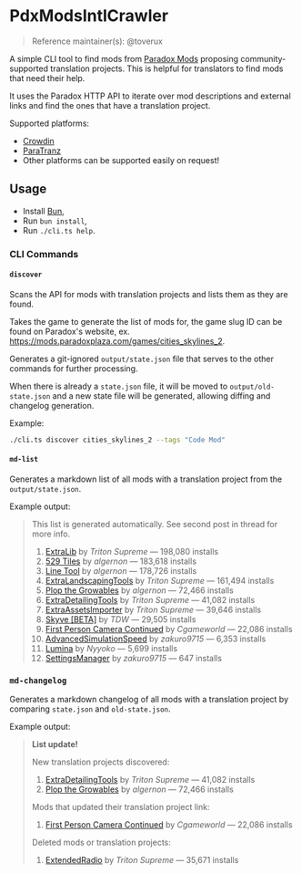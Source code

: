 # PdxModsIntlCrawler

> Reference maintainer(s): @toverux

A simple CLI tool to find mods from [Paradox Mods](https://mods.paradoxplaza.com/) proposing community-supported
translation projects. This is helpful for translators to find mods that need their help.

It uses the Paradox HTTP API to iterate over mod descriptions and external links and find the ones that have a
translation project.

Supported platforms:
- [Crowdin](https://crowdin.com)
- [ParaTranz](https://paratranz.cn)
- Other platforms can be supported easily on request!

## Usage

- Install [Bun](https://bun.sh),
- Run `bun install`,
- Run `./cli.ts help`.

### CLI Commands

#### `discover`

Scans the API for mods with translation projects and lists them as they are found.

Takes the game to generate the list of mods for, the game slug ID can be found on Paradox's website, ex.
https://mods.paradoxplaza.com/games/cities_skylines_2.

Generates a git-ignored `output/state.json` file that serves to the other commands for further processing.

When there is already a `state.json` file, it will be moved to `output/old-state.json` and a new state file will be
generated, allowing diffing and changelog generation.

Example:
```sh
./cli.ts discover cities_skylines_2 --tags "Code Mod"
```

#### `md-list`

Generates a markdown list of all mods with a translation project from the `output/state.json`.

Example output:

> This list is generated automatically. See second post in thread for more info.
>
> 1. [ExtraLib](https://crowdin.com/project/extralib) by *Triton Supreme* — 198,080 installs
> 2. [529 Tiles](https://crowdin.com/project/592-tiles) by *algernon* — 183,618 installs
> 3. [Line Tool](https://crowdin.com/project/line-tool-cs2) by *algernon* — 178,726 installs
> 4. [ExtraLandscapingTools](https://crowdin.com/project/extralandscapingtools) by *Triton Supreme* — 161,494 installs
> 5. [Plop the Growables](https://crowdin.com/project/plop-the-growables) by *algernon* — 72,466 installs
> 6. [ExtraDetailingTools](https://crowdin.com/project/extradetailingtools) by *Triton Supreme* — 41,082 installs
> 7. [ExtraAssetsImporter](https://crowdin.com/project/extraassetsimporter) by *Triton Supreme* — 39,646 installs
> 8. [Skyve [BETA]](https://crowdin.com/project/load-order-mod-2) by *TDW* — 29,505 installs
> 9. [First Person Camera Continued](https://crowdin.com/project/cs2-dfirst-person-camera-continued) by *Cgameworld* — 22,086 installs
> 10. [AdvancedSimulationSpeed](https://crowdin.com/project/cs2-advancedsimulationspeed) by *zakuro9715* — 6,353 installs
> 11. [Lumina](https://crowdin.com/project/lumina) by *Nyyoko* — 5,699 installs
> 12. [SettingsManager](https://crowdin.com/project/cs2-settingsmanager) by *zakuro9715* — 647 installs

### `md-changelog`

Generates a markdown changelog of all mods with a translation project by comparing `state.json` and `old-state.json`.

Example output:

> **List update!**
>
> New translation projects discovered:
> 1. [ExtraDetailingTools](https://crowdin.com/project/extradetailingtools) by *Triton Supreme* — 41,082 installs
> 2. [Plop the Growables](https://crowdin.com/project/plop-the-growables) by *algernon* — 72,466 installs
>
> Mods that updated their translation project link:
> 1. [First Person Camera Continued](https://crowdin.com/project/cs2-dfirst-person-camera-continued) by *Cgameworld* — 22,086 installs
>
> Deleted mods or translation projects:
> 1. [ExtendedRadio](https://crowdin.com/project/extendedradio) by *Triton Supreme* — 35,671 installs

